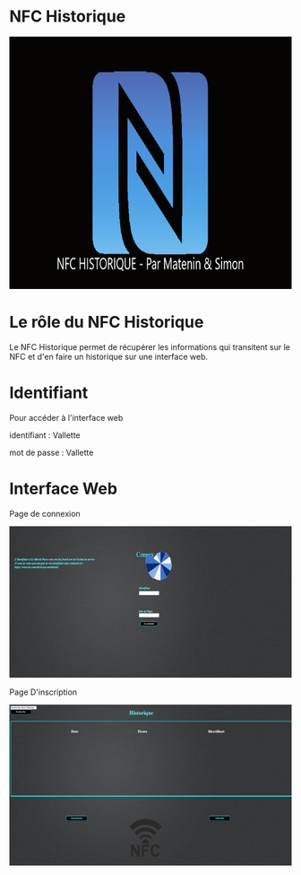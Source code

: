 # NFC Historique

<img src="image/readme.png" height="450" width="1100">

# Le rôle du NFC Historique

Le NFC Historique permet de récupérer les informations qui transitent sur le NFC et d'en faire un historique sur une interface web.

# Identifiant 

Pour accéder à l'interface web

identifiant : Vallette

mot de passe : Vallette

# Interface Web

Page de connexion 

<img src="image/readmeConnexion.png">

Page D'inscription

<img src="image/readmeInscription.png">
